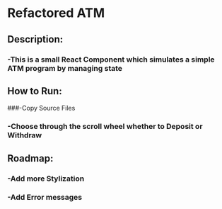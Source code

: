 # **Refactored ATM**
## Description:
### -This is a small React Component which simulates a simple ATM program by managing state
## How to Run:
###-Copy Source Files
### -Choose through the scroll wheel whether to Deposit or Withdraw
## Roadmap:
### -Add more Stylization
### -Add Error messages
